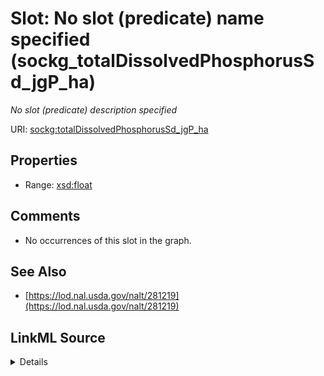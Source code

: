

# Slot: No slot (predicate) name specified (sockg_totalDissolvedPhosphorusSd_jgP_ha)


_No slot (predicate) description specified_







URI: [sockg:totalDissolvedPhosphorusSd_jgP_ha](https://idir.uta.edu/sockg-ontology/docs/totalDissolvedPhosphorusSd_jgP_ha)



<!-- no inheritance hierarchy -->








## Properties

* Range: [xsd:float](http://www.w3.org/2001/XMLSchema#float)





## Comments

* No occurrences of this slot in the graph.

## See Also

* [https://lod.nal.usda.gov/nalt/281219](https://lod.nal.usda.gov/nalt/281219)



## LinkML Source

<details>

```yaml
name: sockg_totalDissolvedPhosphorusSd_jgP_ha
description: No slot (predicate) description specified
title: No slot (predicate) name specified
comments:
- No occurrences of this slot in the graph.
from_schema: soc-kg
see_also:
- https://lod.nal.usda.gov/nalt/281219
rank: 1000
domain: sockg_WaterQualityArea
slot_uri: sockg:totalDissolvedPhosphorusSd_jgP_ha
alias: sockg_totalDissolvedPhosphorusSd_jgP_ha
range: float

```
</details>